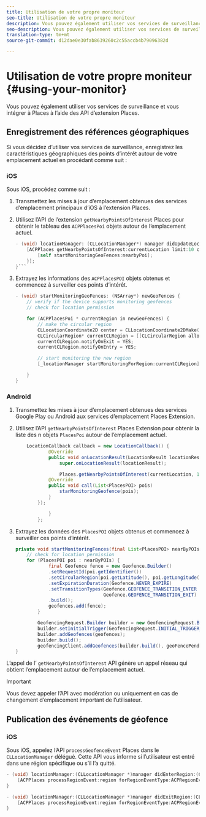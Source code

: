 ```yaml
---
title: Utilisation de votre propre moniteur
seo-title: Utilisation de votre propre moniteur
description: Vous pouvez également utiliser vos services de surveillance et vous intégrer à Places à l’aide des API d’extension Places.
seo-description: Vous pouvez également utiliser vos services de surveillance et vous intégrer à Places à l’aide des API d’extension Places.
translation-type: tm+mt
source-git-commit: d12dae0e30fab8639260c2c55accb4b79096382d

---
```



# Utilisation de votre propre moniteur {#using-your-monitor}

Vous pouvez également utiliser vos services de surveillance et vous intégrer à Places à l’aide des API d’extension Places.

## Enregistrement des références géographiques

Si vous décidez d’utiliser vos services de surveillance, enregistrez les caractéristiques géographiques des points d’intérêt autour de votre emplacement actuel en procédant comme suit :

### iOS

Sous iOS, procédez comme suit :

1. Transmettez les mises à jour d’emplacement obtenues des services d’emplacement principaux d’iOS à l’extension Places.

1. Utilisez l’API de l’extension `getNearbyPointsOfInterest` Places pour obtenir le tableau des `ACPPlacesPoi` objets autour de l’emplacement actuel.

   ```objective-c
   - (void) locationManager: (CLLocationManager*) manager didUpdateLocations: (NSArray<CLLocation*>*) locations {
       [ACPPlaces getNearbyPointsOfInterest:currentLocation limit:10 callback: ^ (NSArray<ACPPlacesPoi*>* _Nullable nearbyPoi) {
           [self startMonitoringGeoFences:nearbyPoi];
       }];
   }```
   
1. Extrayez les informations des `ACPPlacesPOI` objets obtenus et commencez à surveiller ces points d’intérêt.

   ```objective-c
   - (void) startMonitoringGeoFences: (NSArray*) newGeoFences {
       // verify if the device supports monitoring geofences
       // check for location permission
   
       for (ACPPlacesPoi * currentRegion in newGeoFences) {
           // make the circular region
           CLLocationCoordinate2D center = CLLocationCoordinate2DMake(currentRegion.latitude, currentRegion.longitude);
           CLCircularRegion* currentCLRegion = [[CLCircularRegion alloc] initWithCenter:center                                                                                                                              radius:currentRegion.radius                                                                                                                    identifier:currentRegion.identifier];
           currentCLRegion.notifyOnExit = YES;
           currentCLRegion.notifyOnEntry = YES;
   
           // start monitoring the new region
           [_locationManager startMonitoringForRegion:currentCLRegion];
   
       }
   }
   ```

### Android

1. Transmettez les mises à jour d’emplacement obtenues des services Google Play ou Android aux services d’emplacement Places Extension.

1. Utilisez l’API `getNearbyPointsOfInterest` Places Extension pour obtenir la liste des n objets `PlacesPoi` autour de l’emplacement actuel.

   ```java
       LocationCallback callback = new LocationCallback() {
               @Override
               public void onLocationResult(LocationResult locationResult) {
                   super.onLocationResult(locationResult);
   
                   Places.getNearbyPointsOfInterest(currentLocation, 10, new            AdobeCallback<List<PlacesPOI>>() {
               @Override
               public void call(List<PlacesPOI> pois)
                   starMonitoringGeofence(pois);
               }
           });
   
               }
           };
   ```

1. Extrayez les données des `PlacesPOI` objets obtenus et commencez à surveiller ces points d’intérêt.

   ```java
   private void startMonitoringFences(final List<PlacesPOI> nearByPOIs) {
       // check for location permission
       for (PlacesPOI poi : nearByPOIs) {
               final Geofence fence = new Geofence.Builder()
               .setRequestId(poi.getIdentifier())
               .setCircularRegion(poi.getLatitude(), poi.getLongitude(), poi.getRadius())
               .setExpirationDuration(Geofence.NEVER_EXPIRE)
               .setTransitionTypes(Geofence.GEOFENCE_TRANSITION_ENTER |
                                   Geofence.GEOFENCE_TRANSITION_EXIT)
               .build();
               geofences.add(fence);
           }
   
           GeofencingRequest.Builder builder = new GeofencingRequest.Builder();
           builder.setInitialTrigger(GeofencingRequest.INITIAL_TRIGGER_ENTER);
           builder.addGeofences(geofences);
           builder.build();
           geofencingClient.addGeofences(builder.build(), geoFencePendingIntent)
   }
   ```


L’appel de l’ `getNearbyPointsOfInterest` API génère un appel réseau qui obtient l’emplacement autour de l’emplacement actuel.

>[!IMPORTANT]
>
>Vous devez appeler l’API avec modération ou uniquement en cas de changement d’emplacement important de l’utilisateur.

## Publication des événements de géofence

### iOS

Sous iOS, appelez l’API `processGeofenceEvent` Places dans le `CLLocationManager` délégué. Cette API vous informe si l’utilisateur est entré dans une région spécifique ou s’il l’a quitté.

```objective-c
- (void) locationManager:(CLLocationManager *)manager didEnterRegion:(CLRegion *)region {
    [ACPPlaces processRegionEvent:region forRegionEventType:ACPRegionEventTypeEntry];
}

- (void) locationManager:(CLLocationManager *)manager didExitRegion:(CLRegion *)region {
    [ACPPlaces processRegionEvent:region forRegionEventType:ACPRegionEventTypeExit];
}
```
